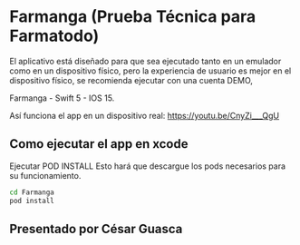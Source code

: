 # Farmanga (Prueba Técnica para Farmatodo)




El aplicativo está diseñado para que sea ejecutado tanto en un emulador como en un dispositivo físico, pero la experiencia de usuario es mejor en el dispositivo físico, se recomienda ejecutar con una cuenta DEMO,


Farmanga - Swift 5 - IOS 15.

Así funciona el app en un dispositivo real:
https://youtu.be/CnyZi___QgU

## Como ejecutar el app en xcode


Ejecutar POD INSTALL
Esto hará que descargue los pods necesarios para su funcionamiento.


```sh
cd Farmanga
pod install
```



## Presentado por César Guasca

